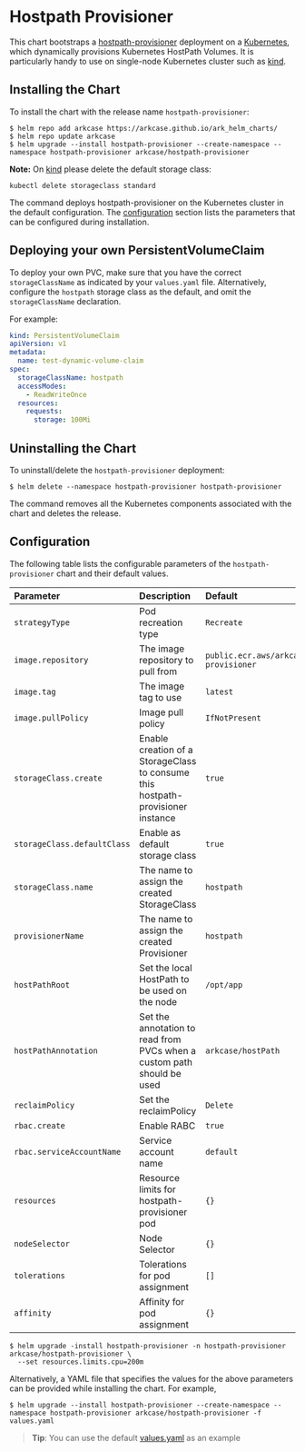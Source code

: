 # Hostpath Provisioner

This chart bootstraps a [hostpath-provisioner](https://github.com/Armedia/hostpath-provisioner) deployment on a [Kubernetes](http://kubernetes.io), which dynamically provisions Kubernetes HostPath Volumes. It is particularly handy to use on single-node Kubernetes cluster such as [kind](https://github.com/kubernetes-sigs/kind).

## Installing the Chart

To install the chart with the release name `hostpath-provisioner`:

```console
$ helm repo add arkcase https://arkcase.github.io/ark_helm_charts/
$ helm repo update arkcase
$ helm upgrade --install hostpath-provisioner --create-namespace --namespace hostpath-provisioner arkcase/hostpath-provisioner
```

**Note:** On [kind](https://github.com/kubernetes-sigs/kind) please delete the default storage class:

```console
kubectl delete storageclass standard
```

The command deploys hostpath-provisioner on the Kubernetes cluster in the default configuration. The [configuration](#configuration) section lists the parameters that can be configured during installation.

## Deploying your own PersistentVolumeClaim

To deploy your own PVC, make sure that you have the correct `storageClassName` as indicated by your `values.yaml` file. Alternatively, configure the `hostpath` storage class as the default, and omit the `storageClassName` declaration.

For example:

```yaml
kind: PersistentVolumeClaim
apiVersion: v1
metadata:
  name: test-dynamic-volume-claim
spec:
  storageClassName: hostpath
  accessModes:
    - ReadWriteOnce
  resources:
    requests:
      storage: 100Mi
```

## Uninstalling the Chart

To uninstall/delete the `hostpath-provisioner` deployment:

```console
$ helm delete --namespace hostpath-provisioner hostpath-provisioner
```

The command removes all the Kubernetes components associated with the chart and
deletes the release.

## Configuration

The following table lists the configurable parameters of the `hostpath-provisioner` chart and their default values.

| Parameter                      | Description                                                                       | Default                               |
|:-------------------------------|:----------------------------------------------------------------------------------|:--------------------------------------|
| `strategyType`                 | Pod recreation type                                                               | `Recreate`                            |
| `image.repository`             | The image repository to pull from                                                 | `public.ecr.aws/arkcase/hostpath-provisioner` |
| `image.tag`                    | The image tag to use                                                              | `latest`                              |
| `image.pullPolicy`             | Image pull policy                                                                 | `IfNotPresent`                        |
| `storageClass.create`          | Enable creation of a StorageClass to consume this hostpath-provisioner instance   | `true`                                |
| `storageClass.defaultClass`    | Enable as default storage class                                                   | `true`                                |
| `storageClass.name`            | The name to assign the created StorageClass                                       | `hostpath`                            |
| `provisionerName`              | The name to assign the created Provisioner                                        | `hostpath`                            |
| `hostPathRoot`                 | Set the local HostPath to be used on the node                                     | `/opt/app`                       |
| `hostPathAnnotation`           | Set the annotation to read from PVCs when a custom path should be used            | `arkcase/hostPath`                       |
| `reclaimPolicy`                | Set the reclaimPolicy                                                             | `Delete`                              |
| `rbac.create`                  | Enable RABC                                                                       | `true`                                |
| `rbac.serviceAccountName`      | Service account name                                                              | `default`                             |
| `resources`                    | Resource limits for hostpath-provisioner pod                                      | `{}`                                  |
| `nodeSelector`                 | Node Selector                                                                     | `{}`                                  |
| `tolerations`                  | Tolerations for pod assignment                                                    | `[]`                                  |
| `affinity`                     | Affinity for pod assignment                                                       | `{}`                                  |

```console
$ helm upgrade -install hostpath-provisioner -n hostpath-provisioner arkcase/hostpath-provisioner \
  --set resources.limits.cpu=200m
```

Alternatively, a YAML file that specifies the values for the above parameters
can be provided while installing the chart. For example,

```console
$ helm upgrade --install hostpath-provisioner --create-namespace --namespace hostpath-provisioner arkcase/hostpath-provisioner -f values.yaml
```

> **Tip**: You can use the default [values.yaml](values.yaml) as an example
